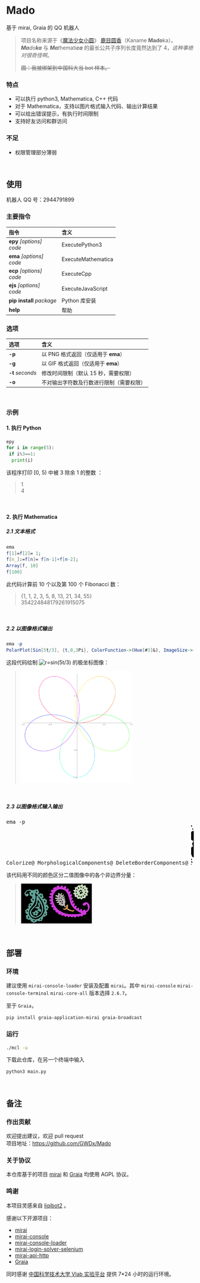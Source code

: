 # Mado

基于 mirai, Graia 的 QQ 机器人

> 项目名称来源于《[魔法少女小圆](https://mzh.moegirl.org.cn/%E9%AD%94%E6%B3%95%E5%B0%91%E5%A5%B3%E5%B0%8F%E5%9C%86)》 [鹿目圆香](https://mzh.moegirl.org.cn/%E9%B9%BF%E7%9B%AE%E5%9C%86)（Kaname **Mado**ka）。  
> <i><b>Ma</b>d</i>o<b><i>ka</i></b> 与 <i><b>Ma</b>t</i>hemati<b><i>ca</i></b> 的最长公共子序列长度竟然达到了 4，*这种事绝对很奇怪啊*。
> 
> ~~圆：我被绑架到中国科大当 bot 样本。~~

### 特点

+ 可以执行 python3, Mathematica, C++ 代码
+ 对于 Mathematica，支持以图片格式输入代码、输出计算结果
+ 可以给出错误提示，有执行时间限制
+ 支持好友访问和群访问

### 不足

- 权限管理部分薄弱

<br/>

## 使用

机器人 QQ 号：2944791899

### 主要指令

| 指令                           | 含义               |
| :----------------------------- | :----------------- |
| **epy** *[options]*<br/>*code* | ExecutePython3     |
| **ema** *[options]*<br/>*code* | ExecuteMathematica |
| **ecp** *[options]*<br/>*code* | ExecuteCpp         |
| **ejs** *[options]*<br/>*code* | ExecuteJavaScript  |
| **pip install** *package*      | Python 库安装      |
| **help**                       | 帮助               |

### 选项

| 选项               | 含义                       |
|:---------------- |:------------------------ |
| **-p**           | 以 PNG 格式返回（仅适用于 **ema**） |
| **-g**           | 以 GIF 格式返回（仅适用于 **ema**） |
| **-t** *seconds* | 修改时间限制（默认 15 秒，需要权限）     |
| **-o**           | 不对输出字符数及行数进行限制（需要权限）     |

<br/>

### 示例

#### 1. 执行 Python

```python
epy
for i in range(5):
 if i%3==1:
  print(i)
```

该程序打印 [0, 5) 中被 3 除余 1 的整数 ：

> 1  
> 4

<br/>

#### 2. 执行 Mathematica

##### 2.1 文本格式

```mathematica
ema
f[1]=f[2]= 1;
f[n_]:=f[n]= f[n-1]+f[n-2];
Array[f, 10]
f[100]
```

此代码计算前 10 个以及第 100 个 Fibonacci 数：

> {1, 1, 2, 3, 5, 8, 13, 21, 34, 55}  
> 354224848179261915075

<br/>

##### 2.2 以图像格式输出

```mathematica
ema -p
PolarPlot[Sin[5t/3], {t,0,3Pi}, ColorFunction->(Hue[#3]&), ImageSize->{900,900}]
```

这段代码绘制 ![r=sin(5t/3)](https://render.githubusercontent.com/render/math?math=r(t)=\sin\frac{5t}3\ (0\leq t\leq 3\pi)) 的极坐标图像：

> <img alt="1" src="image/1.png" alt="" width="300">

<br/>

##### 2.3 以图像格式输入输出

<pre>
ema -p
Colorize@ MorphologicalComponents@ DeleteBorderComponents@ <img src="image/2-1.png" alt="2-1" />
</pre>



该代码用不同的颜色区分二值图像中的各个非边界分量：

> ![2-2](image/2-2.png)

<br/>

## 部署

### 环境

建议使用 `mirai-console-loader` 安装及配置 `mirai`。其中 `mirai-console` `mirai-console-terminal` `mirai-core-all` 版本选择 `2.6.7`。

至于 `Graia`，

```bash
pip install graia-application-mirai graia-broadcast
```

### 运行

```bash
./mcl -u
```

下载此仓库，在另一个终端中输入

```bash
python3 main.py
```

<br/>

## 备注

### 作出贡献

欢迎提出建议，欢迎 pull request  
项目地址：<https://github.com/GWDx/Mado>

### 关于协议

本仓库基于的项目 [mirai](https://github.com/mamoe/mirai) 和 [Graia](https://github.com/GraiaProject/Application) 均使用 AGPL 协议。

### 鸣谢

本项目灵感来自 [liqibot2](https://github.com/fyr233/liqibot2) 。

感谢以下开源项目：

+ [mirai](https://github.com/mamoe/mirai)
+ [mirai-console](https://github.com/mamoe/mirai-console)
+ [mirai-console-loader](https://github.com/iTXTech/mirai-console-loader)
+ [mirai-login-solver-selenium](https://github.com/project-mirai/mirai-login-solver-selenium)
+ [mirai-api-http](https://github.com/project-mirai/mirai-api-http)
+ [Graia](https://github.com/GraiaProject/Application)

同时感谢 [中国科学技术大学 Vlab 实验平台](https://vlab.ustc.edu.cn/) 提供 7*24 小时的运行环境。


